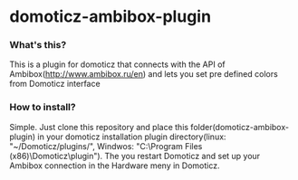 # domoticz-ambibox-plugin

### What's this?
This is a plugin for domoticz that connects with the API of Ambibox(http://www.ambibox.ru/en) and lets you set pre defined colors from Domoticz interface

### How to install?
Simple. Just clone this repository and place this folder(domoticz-ambibox-plugin) in your domoticz installation plugin directory(linux: "~/Domoticz/plugins/", Windwos: "C:\Program Files (x86)\Domoticz\plugin\").
The you restart Domoticz and set up your Ambibox connection in the Hardware meny in Domoticz.
